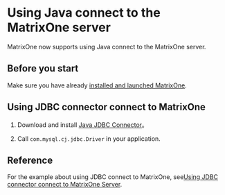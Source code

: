 # Using Java connect to the MatrixOne server

MatrixOne now supports using Java connect to the MatrixOne server.

## Before you start

Make sure you have already [installed and launched MatrixOne](../../Get-Started/install-standalone-matrixone.md).

## Using JDBC connector connect to MatrixOne

1. Download and install [Java JDBC Connector](https://dev.mysql.com/downloads/connector/j/)。

2. Call `com.mysql.cj.jdbc.Driver` in your application.

## Reference

For the example about using JDBC connect to MatrixOne, see[Using JDBC connector connect to MatrixOne Server](../../Tutorial/develop-java-connect-mo.md).
